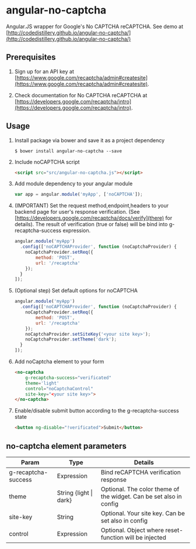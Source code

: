 angular-no-captcha
==================

Angular.JS wrapper for Google's No CAPTCHA reCAPTCHA. See demo at [http://codedistillery.github.io/angular-no-captcha/](http://codedistillery.github.io/angular-no-captcha/)

## Prerequisites

1. Sign up for an API key at [https://www.google.com/recaptcha/admin#createsite](https://www.google.com/recaptcha/admin#createsite).

1. Check documentation for No CAPTCHA reCAPTCHA at [https://developers.google.com/recaptcha/intro](https://developers.google.com/recaptcha/intro).

## Usage

1. Install package via bower and save it as a project dependency
    ```
    $ bower install angular-no-captcha --save
    ````

1. Include noCAPTCHA script
    ```html
    <script src="src/angular-no-captcha.js"></script>
    ```

1. Add module dependency to your angular module
    ```javascript
    var app = angular.module('myApp', ['noCAPTCHA']);
    ```

1. (IMPORTANT) Set the request method,endpoint,headers to your backend page for user's response verification.
	(See [https://developers.google.com/recaptcha/docs/verify](there) for details).
	The result of verification (true or false) will be bind into g-recaptcha-success expression.
    ```javascript
    angular.module('myApp')
      .config(['noCAPTCHAProvider', function (noCaptchaProvider) {
	  	noCaptchaProvider.setReq({
			method: 'POST',
			url: '/recaptcha'
		});
      }
    ]);
    ```

1. (Optional step) Set default options for noCAPTCHA 
    ```javascript
    angular.module('myApp')
      .config(['noCAPTCHAProvider', function (noCaptchaProvider) {
	  	noCaptchaProvider.setReq({
			method: 'POST',
			url: '/recaptcha'
		});
        noCaptchaProvider.setSiteKey('<your site key>');
        noCaptchaProvider.setTheme('dark');
      }
    ]);
    ```
    
1. Add noCaptcha element to your form
    ```html
    <no-captcha
        g-recaptcha-success="verificated"
        theme='light'
        control="noCaptchaControl"
        site-key="<your site key>">
    </no-captcha>
    ```
	
1. Enable/disable submit button according to the g-recaptcha-success state
	```html
	<button ng-disable="!verificated">Submit</button>
	```

## no-captcha element parameters

| Param                | Type                   | Details                                                            |
|----------------------|------------------------|--------------------------------------------------------------------|
| g-recaptcha-success | Expression             | Bind reCAPTCHA verification response                                      |
| theme                | String {light \| dark} | Optional. The color theme of the widget. Can be set also in config |
| site-key             | String                 | Optional. Your site key. Can be set also in config                 |
| control              | Expression             | Optional. Object where reset-function will be injected             |

